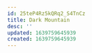```yaml
---
id: 25teP4Rz5kQRq2_S4TnCz
title: Dark Mountain
desc: ''
updated: 1639759645939
created: 1639759645939
---
```


